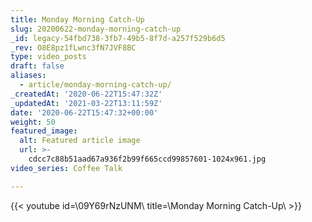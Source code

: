 ```yaml
---
title: Monday Morning Catch-Up
slug: 20200622-monday-morning-catch-up
_id: legacy-54fbd738-3fb7-49b5-8f7d-a257f529b6d5
_rev: O8E8pz1fLwnc3fN7JVF8BC
type: video_posts
draft: false
aliases:
  - article/monday-morning-catch-up/
_createdAt: '2020-06-22T15:47:32Z'
_updatedAt: '2021-03-22T13:11:59Z'
date: '2020-06-22T15:47:32+00:00'
weight: 50
featured_image:
  alt: Featured article image
  url: >-
    cdcc7c88b51aad67a936f2b99f665ccd99857601-1024x961.jpg
video_series: Coffee Talk

---
```

{{< youtube id=\09Y69rNzUNM\ title=\Monday Morning Catch-Up\ >}}